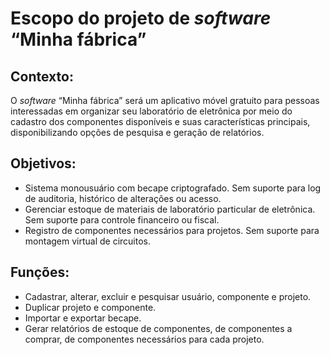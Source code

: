 # Escopo do projeto de _software_ “Minha fábrica”

## Contexto:
O _software_ “Minha fábrica” será um aplicativo móvel gratuito para pessoas interessadas em organizar seu laboratório de eletrônica por meio do cadastro dos componentes disponíveis e suas características principais, disponibilizando opções de pesquisa e geração de relatórios.

## Objetivos:
* Sistema monousuário com becape criptografado. Sem suporte para log de auditoria, histórico de alterações ou acesso.
* Gerenciar estoque de materiais de laboratório particular de eletrônica. Sem suporte para controle financeiro ou fiscal.
* Registro de componentes necessários para projetos. Sem suporte para montagem virtual de circuitos.

## Funções:
* Cadastrar, alterar, excluir e pesquisar usuário, componente e projeto.
* Duplicar projeto e componente.
* Importar e exportar becape.
* Gerar relatórios de estoque de componentes, de componentes a comprar, de componentes necessários para cada projeto.
